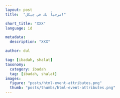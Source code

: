 ```yaml
---
layout: post
title:  "مرحباً بك في جيكل!"

short_title: "XXX"
language: id

metadata:
  description: "XXX"

author: dul

tag: [ibadah, shalat]
taxonomy:
  category: ibadah
  tag: [ibadah, shalat]
images:
  figure: "posts/html-event-attributes.png"
  thumb: "posts/thumbs/html-event-attributes.png"
---
```

